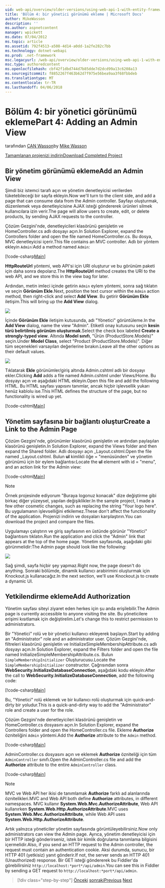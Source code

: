 ```yaml
---
uid: web-api/overview/older-versions/using-web-api-1-with-entity-framework-5/using-web-api-with-entity-framework-part-4
title: 'Bölüm 4: bir yönetici görünümü ekleme | Microsoft Docs'
author: MikeWasson
description: ''
ms.author: aspnetcontent
manager: wpickett
ms.date: 07/04/2012
ms.topic: article
ms.assetid: 792f4513-a508-4d14-a0dd-1a2fe282c7bb
ms.technology: dotnet-webapi
ms.prod: .net-framework
msc.legacyurl: /web-api/overview/older-versions/using-web-api-1-with-entity-framework-5/using-web-api-with-entity-framework-part-4
msc.type: authoredcontent
ms.openlocfilehash: cbf42f1dbd744d7b85dde7d2dcd99a13c6208a13
ms.sourcegitcommit: f8852267f463b62d7f975e56bea9aa3f68fbbdeb
ms.translationtype: MT
ms.contentlocale: tr-TR
ms.lasthandoff: 04/06/2018
---
```

<a name="part-4-adding-an-admin-view"></a><span data-ttu-id="79007-102">Bölüm 4: bir yönetici görünümü ekleme</span><span class="sxs-lookup"><span data-stu-id="79007-102">Part 4: Adding an Admin View</span></span>
====================
<span data-ttu-id="79007-103">tarafından [CAN Wasson](https://github.com/MikeWasson)</span><span class="sxs-lookup"><span data-stu-id="79007-103">by [Mike Wasson](https://github.com/MikeWasson)</span></span>

[<span data-ttu-id="79007-104">Tamamlanan projenizi indirin</span><span class="sxs-lookup"><span data-stu-id="79007-104">Download Completed Project</span></span>](http://code.msdn.microsoft.com/ASP-NET-Web-API-with-afa30545)

## <a name="add-an-admin-view"></a><span data-ttu-id="79007-105">Bir yönetim görünümü ekleme</span><span class="sxs-lookup"><span data-stu-id="79007-105">Add an Admin View</span></span>

<span data-ttu-id="79007-106">Şimdi biz istemci tarafı açın ve yönetim denetleyicisi verilerden tüketebileceği bir sayfa ekleyin.</span><span class="sxs-lookup"><span data-stu-id="79007-106">Now we'll turn to the client side, and add a page that can consume data from the Admin controller.</span></span> <span data-ttu-id="79007-107">Sayfayı oluşturmak, düzenlemek veya denetleyicisine AJAX isteği göndererek ürünleri silmek kullanıcılara izin verir.</span><span class="sxs-lookup"><span data-stu-id="79007-107">The page will allow users to create, edit, or delete products, by sending AJAX requests to the controller.</span></span>

<span data-ttu-id="79007-108">Çözüm Gezgini'nde, denetleyicileri klasörünü genişletin ve HomeController.cs adlı dosyayı açın.</span><span class="sxs-lookup"><span data-stu-id="79007-108">In Solution Explorer, expand the Controllers folder and open the file named HomeController.cs.</span></span> <span data-ttu-id="79007-109">Bu dosya, MVC denetleyicisi içerir.</span><span class="sxs-lookup"><span data-stu-id="79007-109">This file contains an MVC controller.</span></span> <span data-ttu-id="79007-110">Adlı bir yöntem ekleyin `Admin`:</span><span class="sxs-lookup"><span data-stu-id="79007-110">Add a method named `Admin`:</span></span>

[!code-csharp[Main](using-web-api-with-entity-framework-part-4/samples/sample1.cs)]

<span data-ttu-id="79007-111">**HttpRouteUrl** yöntemi, web API'si için URI oluşturur ve bu görünüm paketi için daha sonra depolarız.</span><span class="sxs-lookup"><span data-stu-id="79007-111">The **HttpRouteUrl** method creates the URI to the web API, and we store this in the view bag for later.</span></span>

<span data-ttu-id="79007-112">Ardından, metin imleci içinde getirin `Admin` eylem yöntemi, sonra sağ tıklatın ve seçin **Görünüm Ekle**.</span><span class="sxs-lookup"><span data-stu-id="79007-112">Next, position the text cursor within the `Admin` action method, then right-click and select **Add View**.</span></span> <span data-ttu-id="79007-113">Bu getirir **Görünüm Ekle** iletişim.</span><span class="sxs-lookup"><span data-stu-id="79007-113">This will bring up the **Add View** dialog.</span></span>

![](using-web-api-with-entity-framework-part-4/_static/image1.png)

<span data-ttu-id="79007-114">İçinde **Görünüm Ekle** iletişim kutusunda, adı "Yönetici" görüntüleme.</span><span class="sxs-lookup"><span data-stu-id="79007-114">In the **Add View** dialog, name the view "Admin".</span></span> <span data-ttu-id="79007-115">Etiketli onay kutusunu seçin **kesin türü belirtilmiş görünüm oluşturmak**.</span><span class="sxs-lookup"><span data-stu-id="79007-115">Select the check box labeled **Create a strongly-typed view**.</span></span> <span data-ttu-id="79007-116">Altında **Model sınıfı**, "Ürün (ProductStore.Models)" seçin.</span><span class="sxs-lookup"><span data-stu-id="79007-116">Under **Model Class**, select "Product (ProductStore.Models)".</span></span> <span data-ttu-id="79007-117">Diğer tüm seçenekleri varsayılan değerlerine bırakın.</span><span class="sxs-lookup"><span data-stu-id="79007-117">Leave all the other options as their default values.</span></span>

![](using-web-api-with-entity-framework-part-4/_static/image2.png)

<span data-ttu-id="79007-118">Tıklatarak **Ekle** görünümler/giriş altında Admin.cshtml adlı bir dosyayı ekler.</span><span class="sxs-lookup"><span data-stu-id="79007-118">Clicking **Add** adds a file named Admin.cshtml under Views/Home.</span></span> <span data-ttu-id="79007-119">Bu dosyayı açın ve aşağıdaki HTML ekleyin.</span><span class="sxs-lookup"><span data-stu-id="79007-119">Open this file and add the following HTML.</span></span> <span data-ttu-id="79007-120">Bu HTML sayfası yapısını tanımlar, ancak hiçbir işlevsellik yukarı henüz kablolu ise.</span><span class="sxs-lookup"><span data-stu-id="79007-120">This HTML defines the structure of the page, but no functionality is wired up yet.</span></span>

[!code-cshtml[Main](using-web-api-with-entity-framework-part-4/samples/sample2.cshtml)]

## <a name="create-a-link-to-the-admin-page"></a><span data-ttu-id="79007-121">Yönetim sayfasına bir bağlantı oluştur</span><span class="sxs-lookup"><span data-stu-id="79007-121">Create a Link to the Admin Page</span></span>

<span data-ttu-id="79007-122">Çözüm Gezgini'nde, görünümler klasörünü genişletin ve ardından paylaşılan klasörünü genişletin.</span><span class="sxs-lookup"><span data-stu-id="79007-122">In Solution Explorer, expand the Views folder and then expand the Shared folder.</span></span> <span data-ttu-id="79007-123">Adlı dosyayı açın \_Layout.cshtml.</span><span class="sxs-lookup"><span data-stu-id="79007-123">Open the file named \_Layout.cshtml.</span></span> <span data-ttu-id="79007-124">Bulun **ul** kimlikli öğe = "menüsünden" ve yönetim görünümü için bir eylem bağlantısı:</span><span class="sxs-lookup"><span data-stu-id="79007-124">Locate the **ul** element with id = "menu", and an action link for the Admin view:</span></span>

[!code-cshtml[Main](using-web-api-with-entity-framework-part-4/samples/sample3.cshtml)]

> [!NOTE]
> <span data-ttu-id="79007-125">Örnek projesinde ediyorum "Buraya logonuz konacak" dize değiştirme gibi birkaç diğer yüzeysel, yapılan değişiklikler.</span><span class="sxs-lookup"><span data-stu-id="79007-125">In the sample project, I made a few other cosmetic changes, such as replacing the string "Your logo here".</span></span> <span data-ttu-id="79007-126">Bu uygulamanın işlevselliğini etkilemez.</span><span class="sxs-lookup"><span data-stu-id="79007-126">These don't affect the functionality of the application.</span></span> <span data-ttu-id="79007-127">Projenizi indirin ve dosyaları karşılaştırın.</span><span class="sxs-lookup"><span data-stu-id="79007-127">You can download the project and compare the files.</span></span>


<span data-ttu-id="79007-128">Uygulamayı çalıştırın ve giriş sayfasının en üstünde görünür "Yönetici" bağlantısını tıklatın.</span><span class="sxs-lookup"><span data-stu-id="79007-128">Run the application and click the "Admin" link that appears at the top of the home page.</span></span> <span data-ttu-id="79007-129">Yönetim sayfasında, aşağıdaki gibi görünmelidir:</span><span class="sxs-lookup"><span data-stu-id="79007-129">The Admin page should look like the following:</span></span>

![](using-web-api-with-entity-framework-part-4/_static/image3.png)

<span data-ttu-id="79007-130">Sağ şimdi, sayfa hiçbir şey yapmaz.</span><span class="sxs-lookup"><span data-stu-id="79007-130">Right now, the page doesn't do anything.</span></span> <span data-ttu-id="79007-131">Sonraki bölümde, dinamik kullanıcı arabirimini oluşturmak için Knockout.js kullanacağız.</span><span class="sxs-lookup"><span data-stu-id="79007-131">In the next section, we'll use Knockout.js to create a dynamic UI.</span></span>

## <a name="add-authorization"></a><span data-ttu-id="79007-132">Yetkilendirme ekleme</span><span class="sxs-lookup"><span data-stu-id="79007-132">Add Authorization</span></span>

<span data-ttu-id="79007-133">Yönetim sayfası siteyi ziyaret eden herkes için şu anda erişilebilir.</span><span class="sxs-lookup"><span data-stu-id="79007-133">The Admin page is currently accessible to anyone visiting the site.</span></span> <span data-ttu-id="79007-134">Bu yöneticilere erişimi kısıtlamak için değiştirelim.</span><span class="sxs-lookup"><span data-stu-id="79007-134">Let's change this to restrict permission to administrators.</span></span>

<span data-ttu-id="79007-135">Bir "Yönetici" rolü ve bir yönetici kullanıcı ekleyerek başlayın.</span><span class="sxs-lookup"><span data-stu-id="79007-135">Start by adding an "Administrator" role and an administrator user.</span></span> <span data-ttu-id="79007-136">Çözüm Gezgini'nde, filtreleri klasörünü genişletin ve InitializeSimpleMembershipAttribute.cs adlı dosyayı açın.</span><span class="sxs-lookup"><span data-stu-id="79007-136">In Solution Explorer, expand the Filters folder and open the file named InitializeSimpleMembershipAttribute.cs.</span></span> <span data-ttu-id="79007-137">Bulun `SimpleMembershipInitializer` Oluşturucusu.</span><span class="sxs-lookup"><span data-stu-id="79007-137">Locate the `SimpleMembershipInitializer` constructor.</span></span> <span data-ttu-id="79007-138">Çağrısından sonra **WebSecurity.InitializeDatabaseConnection**, aşağıdaki kodu ekleyin:</span><span class="sxs-lookup"><span data-stu-id="79007-138">After the call to **WebSecurity.InitializeDatabaseConnection**, add the following code:</span></span>

[!code-csharp[Main](using-web-api-with-entity-framework-part-4/samples/sample4.cs)]

<span data-ttu-id="79007-139">Bu, "Yönetici" rolü eklemek ve bir kullanıcı rolü oluşturmak için quick-and-dirty bir yoludur.</span><span class="sxs-lookup"><span data-stu-id="79007-139">This is a quick-and-dirty way to add the "Administrator" role and create a user for the role.</span></span>

<span data-ttu-id="79007-140">Çözüm Gezgini'nde denetleyicileri klasörünü genişletin ve HomeController.cs dosyasını açın.</span><span class="sxs-lookup"><span data-stu-id="79007-140">In Solution Explorer, expand the Controllers folder and open the HomeController.cs file.</span></span> <span data-ttu-id="79007-141">Ekleme **Authorize** özniteliğini `Admin` yöntemi.</span><span class="sxs-lookup"><span data-stu-id="79007-141">Add the **Authorize** attribute to the `Admin` method.</span></span>

[!code-csharp[Main](using-web-api-with-entity-framework-part-4/samples/sample5.cs)]

<span data-ttu-id="79007-142">AdminController.cs dosyasını açın ve eklemek **Authorize** özniteliği için tüm `AdminController` sınıfı.</span><span class="sxs-lookup"><span data-stu-id="79007-142">Open the AdminController.cs file and add the **Authorize** attribute to the entire `AdminController` class.</span></span>

[!code-csharp[Main](using-web-api-with-entity-framework-part-4/samples/sample6.cs)]

> [!NOTE]
> <span data-ttu-id="79007-143">MVC ve Web API her ikisi de tanımlamak **Authorize** farklı ad alanlarında öznitelikleri.</span><span class="sxs-lookup"><span data-stu-id="79007-143">MVC and Web API both define **Authorize** attributes, in different namespaces.</span></span> <span data-ttu-id="79007-144">MVC kullanır **System.Web.Mvc.AuthorizeAttribute**, Web API kullanırken **System.Web.Http.AuthorizeAttribute**.</span><span class="sxs-lookup"><span data-stu-id="79007-144">MVC uses **System.Web.Mvc.AuthorizeAttribute**, while Web API uses **System.Web.Http.AuthorizeAttribute**.</span></span>


<span data-ttu-id="79007-145">Artık yalnızca yöneticiler yönetim sayfasında görüntüleyebilirsiniz.</span><span class="sxs-lookup"><span data-stu-id="79007-145">Now only administrators can view the Admin page.</span></span> <span data-ttu-id="79007-146">Ayrıca, yönetim denetleyicisi için bir HTTP isteği gönderirseniz, istek bir kimlik doğrulama tanımlama bilgisini içermelidir.</span><span class="sxs-lookup"><span data-stu-id="79007-146">Also, if you send an HTTP request to the Admin controller, the request must contain an authentication cookie.</span></span> <span data-ttu-id="79007-147">Aksi durumda, sunucu, bir HTTP 401 (yetkisiz) yanıt gönderir.</span><span class="sxs-lookup"><span data-stu-id="79007-147">If not, the server sends an HTTP 401 (Unauthorized) response.</span></span> <span data-ttu-id="79007-148">Bir GET isteği göndererek bu Fiddler'da görebilirsiniz `http://localhost:*port*/api/admin`.</span><span class="sxs-lookup"><span data-stu-id="79007-148">You can see this in Fiddler by sending a GET request to `http://localhost:*port*/api/admin`.</span></span>

> [!div class="step-by-step"]
> <span data-ttu-id="79007-149">[Önceki](using-web-api-with-entity-framework-part-3.md)
> [sonraki](using-web-api-with-entity-framework-part-5.md)</span><span class="sxs-lookup"><span data-stu-id="79007-149">[Previous](using-web-api-with-entity-framework-part-3.md)
[Next](using-web-api-with-entity-framework-part-5.md)</span></span>
